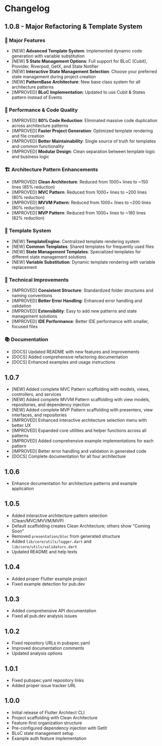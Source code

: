 # Changelog

## 1.0.8 - Major Refactoring & Template System

### 🚀 Major Features
- [NEW] **Advanced Template System**: Implemented dynamic code generation with variable substitution
- [NEW] **5 State Management Options**: Full support for BLoC (Cubit), Provider, Riverpod, GetX, and State Notifier
- [NEW] **Interactive State Management Selection**: Choose your preferred state management during project creation
- [NEW] **PatternBase Architecture**: New base class system for all architecture patterns
- [IMPROVED] **BLoC Implementation**: Updated to use Cubit & States pattern instead of Events

### 🎯 Performance & Code Quality
- [IMPROVED] **80% Code Reduction**: Eliminated massive code duplication across architecture patterns
- [IMPROVED] **Faster Project Generation**: Optimized template rendering and file creation
- [IMPROVED] **Better Maintainability**: Single source of truth for templates and common functionality
- [IMPROVED] **Modular Design**: Clean separation between template logic and business logic

### 🏗️ Architecture Pattern Enhancements
- [IMPROVED] **Clean Architecture**: Reduced from 1000+ lines to ~150 lines (85% reduction)
- [IMPROVED] **MVC Pattern**: Reduced from 1000+ lines to ~200 lines (80% reduction)
- [IMPROVED] **MVVM Pattern**: Reduced from 1000+ lines to ~200 lines (80% reduction)
- [IMPROVED] **MVP Pattern**: Reduced from 1000+ lines to ~180 lines (82% reduction)

### 🧩 Template System
- [NEW] **TemplateEngine**: Centralized template rendering system
- [NEW] **Common Templates**: Shared templates for frequently used files
- [NEW] **State Management Templates**: Specialized templates for different state management solutions
- [NEW] **Variable Substitution**: Dynamic template rendering with variable replacement

### 🔧 Technical Improvements
- [IMPROVED] **Consistent Structure**: Standardized folder structures and naming conventions
- [IMPROVED] **Better Error Handling**: Enhanced error handling and validation
- [IMPROVED] **Extensibility**: Easy to add new patterns and state management solutions
- [IMPROVED] **IDE Performance**: Better IDE performance with smaller, focused files

### 📚 Documentation
- [DOCS] Updated README with new features and improvements
- [DOCS] Added comprehensive refactoring documentation
- [DOCS] Enhanced examples and usage instructions

## 1.0.7

- [NEW] Added complete MVC Pattern scaffolding with models, views, controllers, and services
- [NEW] Added complete MVVM Pattern scaffolding with view models, repositories, and dependency injection
- [NEW] Added complete MVP Pattern scaffolding with presenters, view interfaces, and repositories
- [IMPROVED] Enhanced interactive architecture selection menu with better UX
- [IMPROVED] Expanded core utilities and helper functions across all patterns
- [IMPROVED] Added comprehensive example implementations for each pattern
- [IMPROVED] Better error handling and validation in generated code
- [DOCS] Complete documentation for all four architecture

## 1.0.6

- Enhance documentation for architecture patterns and example application

## 1.0.5

- Added interactive architecture pattern selection (Clean/MVC/MVVM/MVP)
- Default scaffolding creates Clean Architecture; others show "Coming Soon"
- Removed `presentation/bloc` from generated structure
- Added `lib/core/utils/logger.dart` and `lib/core/utils/validators.dart`
- Updated README and help texts

## 1.0.4

- Added proper Flutter example project
- Fixed example detection for pub.dev

## 1.0.3

- Added comprehensive API documentation
- Fixed all pub.dev analysis issues

## 1.0.2

- Fixed repository URLs in pubspec.yaml
- Improved documentation comments
- Updated analysis options

## 1.0.1

- Fixed pubspec.yaml repository links
- Added proper issue tracker URL

## 1.0.0

- Initial release of Flutter Architect CLI
- Project scaffolding with Clean Architecture
- Feature-first organization structure
- Pre-configured dependency injection with GetIt
- BLoC state management setup
- Example auth feature implementation